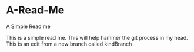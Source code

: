 # A-Read-Me

A Simple Read me

This is a simple read me.
This will help hammer the git process in my head.
This is an edit from a new branch called kindBranch
